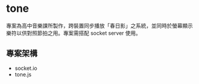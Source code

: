 # tone

專案為高中音樂課所製作，跨裝置同步播放「春日影」之系統，並同時於螢幕顯示樂符以供對照節拍之用。專案需搭配 socket server 使用。

## 專案架構

- socket.io
- tone.js
